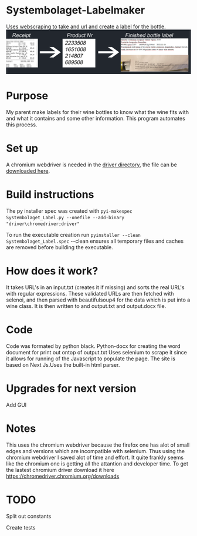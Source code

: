# Systembolaget-Labelmaker
Uses webscraping to take and url and create a label for the bottle.
![Preview of program](https://github.com/chakeson/Systembolaget-Labelmaker/blob/main/base.png)

# Purpose
My parent make labels for their wine bottles to know what the wine fits with and what it contains and some other information.
This program automates this process. 

# Set up
A chromium webdriver is needed in the [driver directory](src/driver), the file can be [downloaded here](https://chromedriver.chromium.org/downloads).


# Build instructions
The py installer spec was created with ```pyi-makespec Systembolaget_Label.py --onefile --add-binary "driver\chromedriver;driver"```

To run the executable creation run ```pyinstaller --clean Systembolaget_Label.spec```
--clean ensures all temporary files and caches are removed before building the executable.



# How does it work?
It takes URL's in an input.txt (creates it if missing) and sorts the real URL's with regular expressions.
These validated URLs are then fetched with selenoi, and then parsed with beautifulsoup4 for the data which is put into a wine class.
It is then written to and output.txt and output.docx file.

# Code
Code was formated by python black. Python-docx for creating the word document for print out ontop of output.txt
Uses selenium to scrape it since it allows for running of the Javascript to populate the page. The site is based on Next Js.Uses the built-in html parser.

# Upgrades for next version
Add GUI

# Notes

This uses the chromium webdriver because the firefox one has alot of small edges and versions which are incompatible with selenium. Thus using the chromium webdriver I saved alot of time and effort. It quite frankly seems like the chromium one is getting all the attantion and developer time. To get the lastest chromium driver download it here https://chromedriver.chromium.org/downloads 

# TODO

Split out constants

Create tests
